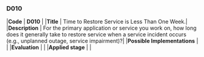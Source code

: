 ### D010

|**Code**           | **D010** |
|**Title**          | Time to Restore Service is Less Than One Week.|
|**Description**    | For the primary application or service you work on, how long does it generally take to restore service when a service incident occurs (e.g., unplanned outage, service impairment)?|
|**Possible Implementations** | |
|**Evaluation**     | |
|**Applied stage**  | |
